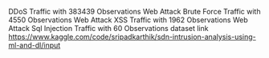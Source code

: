 DDoS Traffic with 383439 Observations
Web Attack Brute Force Traffic with 4550 Observations
Web Attack XSS Traffic with 1962 Observations
Web Attack Sql Injection Traffic with 60 Observations
 dataset link https://www.kaggle.com/code/sripadkarthik/sdn-intrusion-analysis-using-ml-and-dl/input
